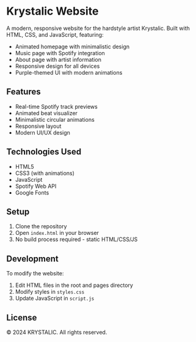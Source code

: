 # Krystalic Website

A modern, responsive website for the hardstyle artist Krystalic. Built with HTML, CSS, and JavaScript, featuring:

- Animated homepage with minimalistic design
- Music page with Spotify integration
- About page with artist information
- Responsive design for all devices
- Purple-themed UI with modern animations

## Features

- Real-time Spotify track previews
- Animated beat visualizer
- Minimalistic circular animations
- Responsive layout
- Modern UI/UX design

## Technologies Used

- HTML5
- CSS3 (with animations)
- JavaScript
- Spotify Web API
- Google Fonts

## Setup

1. Clone the repository
2. Open `index.html` in your browser
3. No build process required - static HTML/CSS/JS

## Development

To modify the website:

1. Edit HTML files in the root and pages directory
2. Modify styles in `styles.css`
3. Update JavaScript in `script.js`

## License

© 2024 KRYSTALIC. All rights reserved. 